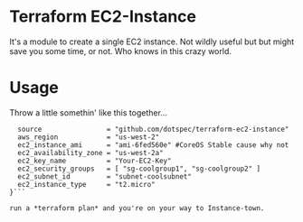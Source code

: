 # Terraform EC2-Instance

It's a module to create a single EC2 instance.  Not wildly useful but but might save you some time, or not.  Who knows in this crazy world.

# Usage

Throw a little somethin' like this together...

```module "ec2-instance" {
  source                = "github.com/dotspec/terraform-ec2-instance"
  aws_region            = "us-west-2"
  ec2_instance_ami      = "ami-6fed560e" #CoreOS Stable cause why not
  ec2_availability_zone = "us-west-2a"
  ec2_key_name          = "Your-EC2-Key"
  ec2_security_groups   = [ "sg-coolgroup1", "sg-coolgroup2" ]
  ec2_subnet_id         = "subnet-coolsubnet"
  ec2_instance_type     = "t2.micro"
}```

run a *terraform plan* and you're on your way to Instance-town.
